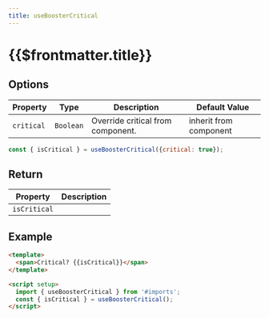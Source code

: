 ```yaml
---
title: useBoosterCritical
---
```


# {{$frontmatter.title}}

## Options

| Property   | Type      | Description                       | Default Value          |
| ---------- | --------- | --------------------------------- | ---------------------- |
| `critical` | `Boolean` | Override critical from component. | inherit from component |

```js
const { isCritical } = useBoosterCritical({critical: true});
```

## Return

| Property     | Description |
| ------------ | ----------- |
| `isCritical` |             |

## Example

```html
<template>
  <span>Critical? {{isCritical}}</span>
</template>

<script setup>
  import { useBoosterCritical } from '#imports';
  const { isCritical } = useBoosterCritical();
</script>
```
